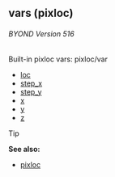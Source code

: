 ## vars (pixloc) 
###### BYOND Version 516



Built-in pixloc vars:
pixloc/var
+   [loc](/ref/pixloc/var/loc.md) 
+   [step_x](/ref/pixloc/var/step_x.md) 
+   [step_y](/ref/pixloc/var/step_y.md) 
+   [x](/ref/pixloc/var/x.md) 
+   [y](/ref/pixloc/var/y.md) 
+   [z](/ref/pixloc/var/z.md) 

> [!TIP] 
> **See also:**
> +   [pixloc](/ref/pixloc.md) 